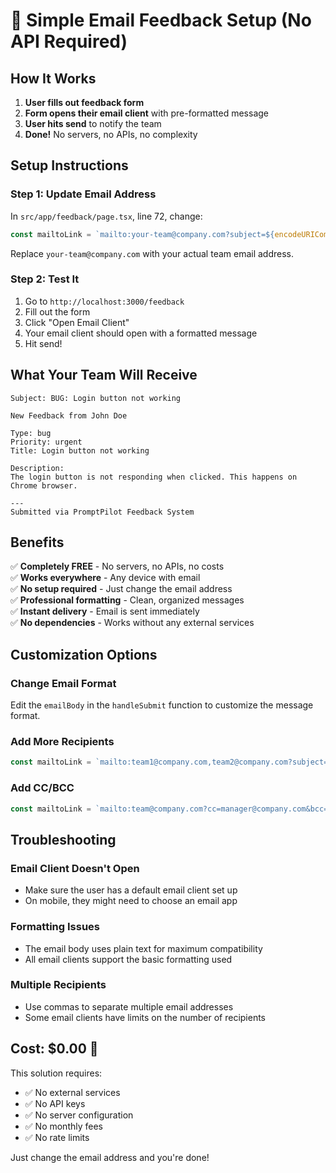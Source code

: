 # 📧 Simple Email Feedback Setup (No API Required)

## How It Works

1. **User fills out feedback form**
2. **Form opens their email client** with pre-formatted message
3. **User hits send** to notify the team
4. **Done!** No servers, no APIs, no complexity

## Setup Instructions

### Step 1: Update Email Address
In `src/app/feedback/page.tsx`, line 72, change:
```javascript
const mailtoLink = `mailto:your-team@company.com?subject=${encodeURIComponent(emailSubject)}&body=${encodeURIComponent(emailBody)}`;
```

Replace `your-team@company.com` with your actual team email address.

### Step 2: Test It
1. Go to `http://localhost:3000/feedback`
2. Fill out the form
3. Click "Open Email Client"
4. Your email client should open with a formatted message
5. Hit send!

## What Your Team Will Receive

```
Subject: BUG: Login button not working

New Feedback from John Doe

Type: bug
Priority: urgent
Title: Login button not working

Description:
The login button is not responding when clicked. This happens on Chrome browser.

---
Submitted via PromptPilot Feedback System
```

## Benefits

✅ **Completely FREE** - No servers, no APIs, no costs  
✅ **Works everywhere** - Any device with email  
✅ **No setup required** - Just change the email address  
✅ **Professional formatting** - Clean, organized messages  
✅ **Instant delivery** - Email is sent immediately  
✅ **No dependencies** - Works without any external services  

## Customization Options

### Change Email Format
Edit the `emailBody` in the `handleSubmit` function to customize the message format.

### Add More Recipients
```javascript
const mailtoLink = `mailto:team1@company.com,team2@company.com?subject=${encodeURIComponent(emailSubject)}&body=${encodeURIComponent(emailBody)}`;
```

### Add CC/BCC
```javascript
const mailtoLink = `mailto:team@company.com?cc=manager@company.com&bcc=dev@company.com&subject=${encodeURIComponent(emailSubject)}&body=${encodeURIComponent(emailBody)}`;
```

## Troubleshooting

### Email Client Doesn't Open
- Make sure the user has a default email client set up
- On mobile, they might need to choose an email app

### Formatting Issues
- The email body uses plain text for maximum compatibility
- All email clients support the basic formatting used

### Multiple Recipients
- Use commas to separate multiple email addresses
- Some email clients have limits on the number of recipients

## Cost: $0.00 🎉

This solution requires:
- ✅ No external services
- ✅ No API keys
- ✅ No server configuration
- ✅ No monthly fees
- ✅ No rate limits

Just change the email address and you're done!



